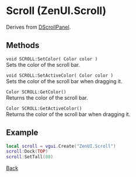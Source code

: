 # Scroll (ZenUI.Scroll) 
Derives from [DScrollPanel](https://wiki.facepunch.com/gmod/DScrollPanel).

## Methods
`void SCROLL:SetColor( Color color )`  
Sets the color of the scroll bar.

`void SCROLL:SetActiveColor( Color color )`  
Sets the color of the scroll bar when dragging it.

`Color SCROLL:GetColor()`  
Returns the color of the scroll bar.

`Color SCROLL:GetActiveColor()`  
Returns the color of the scroll bar when dragging it.

## Example
```lua
local scroll = vgui.Create("ZenUI.Scroll")
scroll:Dock(TOP)
scroll:SetTall(80)
```
[Back](../main.md)
